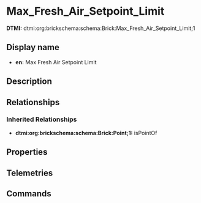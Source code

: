 # Max_Fresh_Air_Setpoint_Limit
**DTMI:** dtmi:org:brickschema:schema:Brick:Max_Fresh_Air_Setpoint_Limit;1
## Display name
- **en:** Max Fresh Air Setpoint Limit
## Description
## Relationships
### Inherited Relationships
* **dtmi:org:brickschema:schema:Brick:Point;1:** isPointOf
## Properties
## Telemetries
## Commands
